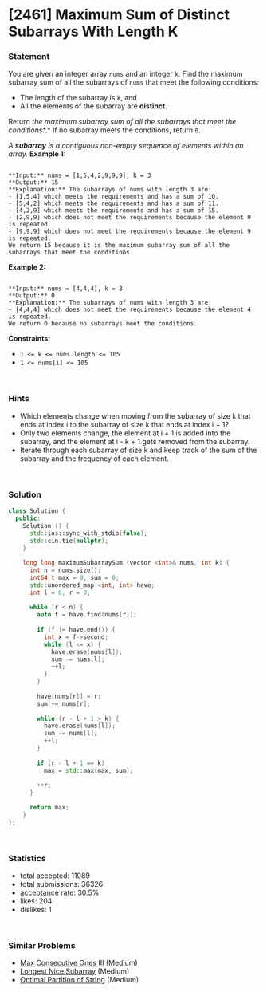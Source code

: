 # [2461] Maximum Sum of Distinct Subarrays With Length K



### Statement

You are given an integer array `nums` and an integer `k`. Find the maximum subarray sum of all the subarrays of `nums` that meet the following conditions:

* The length of the subarray is `k`, and
* All the elements of the subarray are **distinct**.



Return *the maximum subarray sum of all the subarrays that meet the conditions**.* If no subarray meets the conditions, return `0`.

*A **subarray** is a contiguous non-empty sequence of elements within an array.*
**Example 1:**

```

**Input:** nums = [1,5,4,2,9,9,9], k = 3
**Output:** 15
**Explanation:** The subarrays of nums with length 3 are:
- [1,5,4] which meets the requirements and has a sum of 10.
- [5,4,2] which meets the requirements and has a sum of 11.
- [4,2,9] which meets the requirements and has a sum of 15.
- [2,9,9] which does not meet the requirements because the element 9 is repeated.
- [9,9,9] which does not meet the requirements because the element 9 is repeated.
We return 15 because it is the maximum subarray sum of all the subarrays that meet the conditions

```

**Example 2:**

```

**Input:** nums = [4,4,4], k = 3
**Output:** 0
**Explanation:** The subarrays of nums with length 3 are:
- [4,4,4] which does not meet the requirements because the element 4 is repeated.
We return 0 because no subarrays meet the conditions.

```

**Constraints:**
* `1 <= k <= nums.length <= 105`
* `1 <= nums[i] <= 105`


<br>

### Hints

- Which elements change when moving from the subarray of size k that ends at index i to the subarray of size k that ends at index i + 1?
- Only two elements change, the element at i + 1 is added into the subarray, and the element at i - k + 1 gets removed from the subarray.
- Iterate through each subarray of size k and keep track of the sum of the subarray and the frequency of each element.

<br>

### Solution

```cpp
class Solution {
  public:
    Solution () {
      std::ios::sync_with_stdio(false);
      std::cin.tie(nullptr);
    }
  
    long long maximumSubarraySum (vector <int>& nums, int k) {
      int n = nums.size();
      int64_t max = 0, sum = 0;
      std::unordered_map <int, int> have;
      int l = 0, r = 0;
      
      while (r < n) {
        auto f = have.find(nums[r]);
        
        if (f != have.end()) {
          int x = f->second;
          while (l <= x) {
            have.erase(nums[l]);
            sum -= nums[l];
            ++l;
          }
        }
        
        have[nums[r]] = r;
        sum += nums[r];
        
        while (r - l + 1 > k) {
          have.erase(nums[l]);
          sum -= nums[l];
          ++l;
        }
        
        if (r - l + 1 == k)
          max = std::max(max, sum);
        
        ++r;
      }
      
      return max;
    }
};
```

<br>

### Statistics

- total accepted: 11089
- total submissions: 36326
- acceptance rate: 30.5%
- likes: 204
- dislikes: 1

<br>

### Similar Problems

- [Max Consecutive Ones III](https://leetcode.com/problems/max-consecutive-ones-iii) (Medium)
- [Longest Nice Subarray](https://leetcode.com/problems/longest-nice-subarray) (Medium)
- [Optimal Partition of String](https://leetcode.com/problems/optimal-partition-of-string) (Medium)
